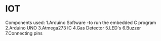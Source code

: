 # IOT
Components used:
1.Arduino Software -to run the embedded C program
2.Arduino UNO
3.Atmega273 IC
4.Gas Detector
5.LED's
6.Buzzer
7.Connecting pins
